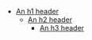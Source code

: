 - [An h1 header](#an-h1-header)
  * [An h2 header](#an-h2-header)
    + [An h3 header](#an-h3-header)